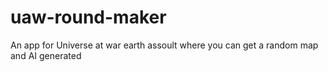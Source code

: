 # uaw-round-maker
An app for Universe at war earth assoult where you can get a random map and AI generated
